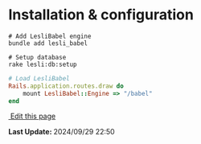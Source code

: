 # Installation & configuration

```shell
# Add LesliBabel engine
bundle add lesli_babel
```

```shell
# Setup database
rake lesli:db:setup
```

```ruby
# Load LesliBabel
Rails.application.routes.draw do
    mount LesliBabel::Engine => "/babel"
end
```
<section class="lesli-documentation-footer">
    <p><a target="blank" href="https://github.com/LesliTech/LesliBabel/tree/master/docs/installation.md"><i class="ri-external-link-fill"></i>&nbsp;Edit this page</a><p/>
    <p><b>Last Update: </b>2024/09/29 22:50</p>
</section>
<!-- This code was automatically generated -->
<!-- to update this docs please run rake docs:build -->
